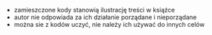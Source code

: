 - zamieszczone kody stanowią ilustrację treści w książce
- autor nie odpowiada za ich działanie porządane i nieporządane
- można sie z kodów uczyć, nie należy ich używać do innych celów